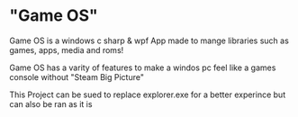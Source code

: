 #  "Game OS"

Game OS is a windows c sharp & wpf App made to mange libraries such as games, apps, media and roms!

Game OS has a varity of features to make a windos pc feel like a games console without "Steam Big Picture" 

This Project can be sued to replace explorer.exe for a better experince but can also be ran as it is
